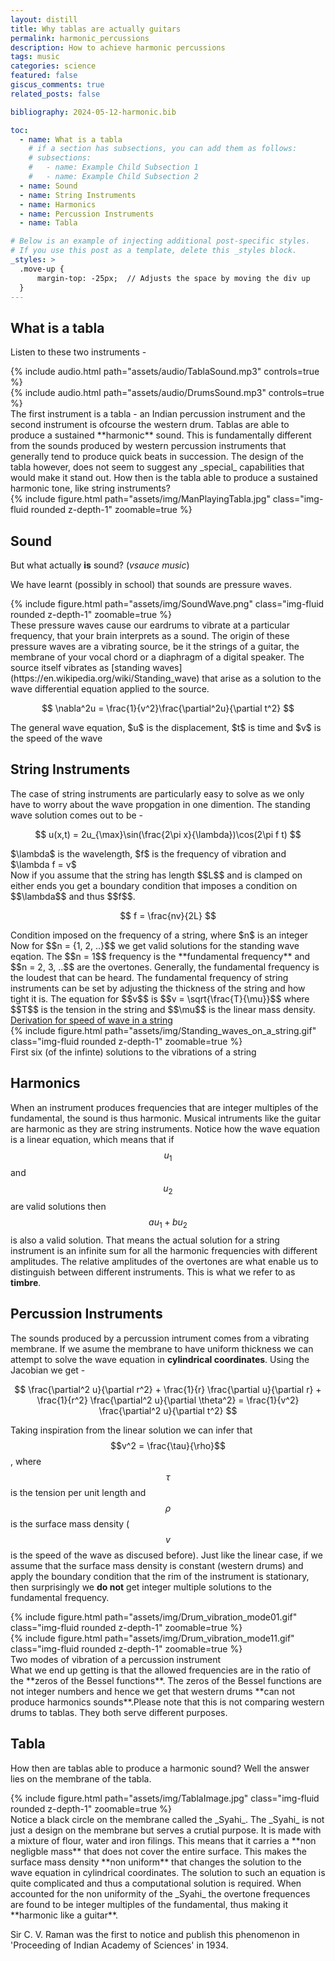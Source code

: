 ```yaml
---
layout: distill
title: Why tablas are actually guitars
permalink: harmonic_percussions
description: How to achieve harmonic percussions
tags: music
categories: science
featured: false
giscus_comments: true
related_posts: false

bibliography: 2024-05-12-harmonic.bib

toc:
  - name: What is a tabla
    # if a section has subsections, you can add them as follows:
    # subsections:
    #   - name: Example Child Subsection 1
    #   - name: Example Child Subsection 2
  - name: Sound
  - name: String Instruments
  - name: Harmonics
  - name: Percussion Instruments
  - name: Tabla

# Below is an example of injecting additional post-specific styles.
# If you use this post as a template, delete this _styles block.
_styles: >
  .move-up {
      margin-top: -25px;  // Adjusts the space by moving the div up
  }
---
```

## What is a tabla
Listen to these two instruments - 
<div class = "move-up">
<div class="row">
    <div class="col-sm mt-3 mt-md-0">
        {% include audio.html path="assets/audio/TablaSound.mp3" controls=true %}
    </div>
    <div class="col-sm mt-3 mt-md-0">
        {% include audio.html path="assets/audio/DrumsSound.mp3" controls=true %}
    </div>
</div>
</div>
The first instrument is a tabla - an Indian percussion instrument and the second instrument is ofcourse the western drum.
Tablas are able to produce a sustained **harmonic** sound. This is fundamentally different from the sounds produced by western percussion instruments that generally tend to produce quick beats in succession.
The design of the tabla however, does not seem to suggest any _special_ capabilities that would make it stand out. How then is the tabla able to produce a sustained harmonic tone, like string instruments?
<div class="row mt-3">
    <div class="col-sm mt-3 mt-md-0">
        {% include figure.html path="assets/img/ManPlayingTabla.jpg" class="img-fluid rounded z-depth-1" zoomable=true %}
    </div>
</div>

## Sound
But what actually **is** sound? (_vsauce music_)

We have learnt (possibly in school) that sounds are pressure waves.
<div class="row mt-3">
    <div class="col-sm mt-3 mt-md-0">
        {% include figure.html path="assets/img/SoundWave.png" class="img-fluid rounded z-depth-1" zoomable=true %}
    </div>
</div>
These pressure waves cause our eardrums to vibrate at a particular frequency, that your brain interprets as a sound.
The origin of these pressure waves are a vibrating source, be it the strings of a guitar, the membrane of your vocal chord or a diaphragm of a digital speaker. The source itself vibrates as [standing waves](https://en.wikipedia.org/wiki/Standing_wave) that arise as a solution to the wave differential equation applied to the source.

$$
\nabla^2u = \frac{1}{v^2}\frac{\partial^2u}{\partial t^2}
$$

<div class="caption">
The general wave equation, $u$ is the displacement, $t$ is time and $v$ is the speed of the wave
</div>

## String Instruments
The case of string instruments are particularly easy to solve as we only have to worry about the wave propgation in one dimention.
The standing wave solution comes out to be -

$$
u(x,t) = 2u_{\max}\sin(\frac{2\pi x}{\lambda})\cos(2\pi f t)
$$

<div class="caption">
$\lambda$ is the wavelength, $f$ is the frequency of vibration and $\lambda f = v$
</div>
Now if you assume that the string has length $$L$$ and is clamped on either ends you get a boundary condition that imposes a condition on $$\lambda$$ and thus $$f$$.

$$
f = \frac{nv}{2L}
$$

<div class="caption">
Condition imposed on the frequency of a string, where $n$ is an integer
</div>
Now for $$n = {1, 2, ..}$$ we get valid solutions for the standing wave eqation. The $$n = 1$$ frequency is the **fundamental frequency** and $$n = 2, 3, ..$$ are the overtones. Generally, the fundamental frequency is the loudest that can be heard. The fundamental frequency of string instruments can be set by adjusting the thickness of the string and how tight it is. The equation for $$v$$ is $$v = \sqrt{\frac{T}{\mu}}$$ where $$T$$ is the tension in the string and $$\mu$$ is the linear mass density. <d-footnote><a href = "https://pressbooks.online.ucf.edu/osuniversityphysics/chapter/16-3-wave-speed-on-a-stretched-string/#:~:text=The%20speed%20of%20a%20pulse%20or%20wave%20on,is%20the%20mass%20per%20length%20of%20the%20string.">Derivation for speed of wave in a string</a></d-footnote>
<div class="row mt-3">
    <div class="col-sm mt-3 mt-md-0">
        {% include figure.html path="assets/img/Standing_waves_on_a_string.gif" class="img-fluid rounded z-depth-1" zoomable=true %}
    </div>
</div>
<div class = "move-up">
  <div class="caption">
  First six (of the infinte) solutions to the vibrations of a string
  </div>
</div>

## Harmonics
When an instrument produces frequencies that are integer multiples of the fundamental, the sound is thus harmonic.
Musical intruments like the guitar are harmonic as they are string instruments. Notice how the wave equation is a linear equation, which means that if $$u_1$$ and $$u_2$$ are valid solutions then $$a u_1 + b u_2$$ is also a valid solution. That means the actual solution for a string instrument is an infinite sum for all the harmonic frequencies with different amplitudes. The relative amplitudes of the overtones are what enable us to distinguish between different instruments. This is what we refer to as **timbre**.

## Percussion Instruments
The sounds produced by a percussion intrument comes from a vibrating membrane. If we asume the membrane to have uniform thickness we can attempt to solve the wave equation in **cylindrical coordinates**. Using the Jacobian we get - 

$$
\frac{\partial^2 u}{\partial r^2} + \frac{1}{r} \frac{\partial u}{\partial r} + \frac{1}{r^2} \frac{\partial^2 u}{\partial \theta^2} = \frac{1}{v^2} \frac{\partial^2 u}{\partial t^2}
$$

Taking inspiration from the linear solution we can infer that $$v^2 = \frac{\tau}{\rho}$$, where $$\tau$$ is the tension per unit length and $$\rho$$ is the surface mass density ($$v$$ is the speed of the wave as discused before).
Just like the linear case, if we assume that the surface mass density is constant (western drums) and apply the boundary condition that the rim of the instrument is stationary, then surprisingly we **do not** get integer multiple solutions to the fundamental frequency.
<div class="row mt-3">
    <div class="col-sm mt-3 mt-md-0">
        {% include figure.html path="assets/img/Drum_vibration_mode01.gif" class="img-fluid rounded z-depth-1" zoomable=true %}
    </div>
    <div class="col-sm mt-3 mt-md-0">
        {% include figure.html path="assets/img/Drum_vibration_mode11.gif" class="img-fluid rounded z-depth-1" zoomable=true %}
    </div>
</div>
<div class = "move-up">
  <div class="caption">
  Two modes of vibration of a percussion instrument
  </div>
</div>
What we end up getting is that the allowed frequencies are in the ratio of the **zeros of the Bessel functions**<d-cite key="STabla"></d-cite>. The zeros of the Bessel functions are not integer numbers and hence we get that western drums **can not produce harmonics sounds**.<d-footnote>Please note that this is not comparing western drums to tablas. They both serve different purposes.</d-footnote>

## Tabla
How then are tablas able to produce a harmonic sound? Well the answer lies on the membrane of the tabla.
<div class="row mt-3">
    <div class="col-sm mt-3 mt-md-0">
        {% include figure.html path="assets/img/TablaImage.jpg" class="img-fluid rounded z-depth-1" zoomable=true %}
    </div>
</div>
Notice a black circle on the membrane called the _Syahi_. The _Syahi_ is not just a design on the membrane but serves a crutial purpose. It is made with a mixture of flour, water and iron filings. This means that it carries a **non negligble mass** that does not cover the entire surface. This makes the surface mass density **non uniform** that changes the solution to the wave equation in cylindrical coordinates.
The solution to such an equation is quite complicated and thus a computational solution is required. 
When accounted for the non uniformity of the _Syahi_ the overtone frequences are found to be integer multiples of the fundamental, thus making it **harmonic like a guitar**.

Sir C. V. Raman was the first to notice and publish<d-cite key="CVR"></d-cite> this phenomenon in 'Proceeding of Indian Academy of Sciences' in 1934.
